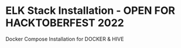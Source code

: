 # ELK Stack Installation - OPEN FOR HACKTOBERFEST 2022

Docker Compose Installation for DOCKER & HIVE
